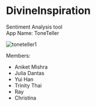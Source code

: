 # DivineInspiration    
Sentiment Analysis tool    
App Name: ToneTeller   

![toneteller1](https://user-images.githubusercontent.com/90366819/211209123-13af2b9c-f248-45bd-af01-be72a2532a95.png)

Members: 
  - Aniket Mishra
  - Julia Dantas
  - Yui Han
  - Trinity Thai
  - Ray
  - Christina
  
